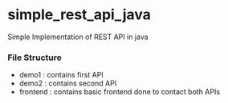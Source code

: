 # simple_rest_api_java
Simple Implementation of REST API in java

### File Structure
- demo1 : contains first API
- demo2 : contains second API
- frontend : contains basic frontend done to contact both APIs
